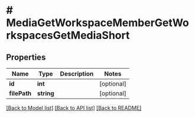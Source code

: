 # # MediaGetWorkspaceMemberGetWorkspacesGetMediaShort

## Properties

Name | Type | Description | Notes
------------ | ------------- | ------------- | -------------
**id** | **int** |  | [optional] 
**filePath** | **string** |  | [optional] 

[[Back to Model list]](../../README.md#documentation-for-models) [[Back to API list]](../../README.md#documentation-for-api-endpoints) [[Back to README]](../../README.md)



